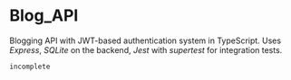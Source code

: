 # Blog_API
Blogging API with JWT-based authentication system in TypeScript. Uses *Express*, *SQLite* on the backend, *Jest* with *supertest* for integration tests.

    incomplete
